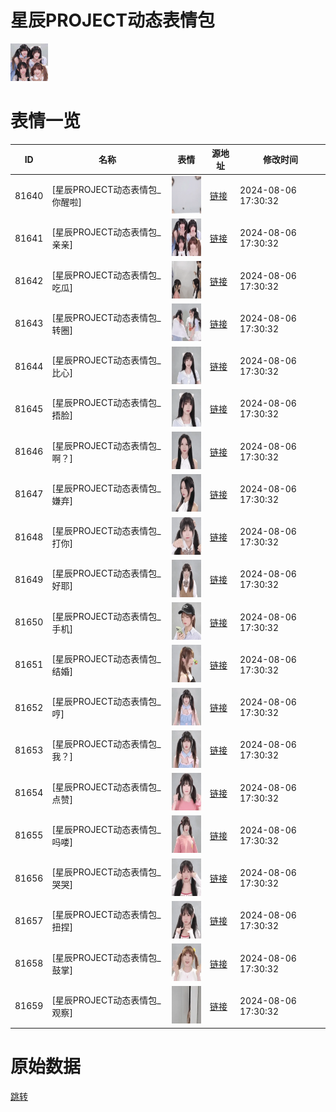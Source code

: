 # 星辰PROJECT动态表情包

<img src="./cover.jpg" height="60" alt="cover" />

# 表情一览

|ID|名称|表情|源地址|修改时间|
|----|----|----|----|----|
|81640|[星辰PROJECT动态表情包_你醒啦]|<img src="./pic/081640_%5B星辰PROJECT动态表情包_你醒啦%5D.gif" height="60" alt="你醒啦"/>|[链接](https://i0.hdslb.com/bfs/emote/1ae582ef282c9d5ef86ced8e59570b582e157c21.gif)|2024-08-06 17:30:32|
|81641|[星辰PROJECT动态表情包_亲亲]|<img src="./pic/081641_%5B星辰PROJECT动态表情包_亲亲%5D.gif" height="60" alt="亲亲"/>|[链接](https://i0.hdslb.com/bfs/emote/b1b3dc663dab00c94e75e66ed8f5ce99fe0a75f0.gif)|2024-08-06 17:30:32|
|81642|[星辰PROJECT动态表情包_吃瓜]|<img src="./pic/081642_%5B星辰PROJECT动态表情包_吃瓜%5D.gif" height="60" alt="吃瓜"/>|[链接](https://i0.hdslb.com/bfs/emote/b019594bf34791b5996267c297872a8188c9a8bb.gif)|2024-08-06 17:30:32|
|81643|[星辰PROJECT动态表情包_转圈]|<img src="./pic/081643_%5B星辰PROJECT动态表情包_转圈%5D.gif" height="60" alt="转圈"/>|[链接](https://i0.hdslb.com/bfs/emote/780f920a0811c2479903221d8146b41fd935868d.gif)|2024-08-06 17:30:32|
|81644|[星辰PROJECT动态表情包_比心]|<img src="./pic/081644_%5B星辰PROJECT动态表情包_比心%5D.gif" height="60" alt="比心"/>|[链接](https://i0.hdslb.com/bfs/emote/1ca5b3dda48dba952f694c447e68058a49bc3aff.gif)|2024-08-06 17:30:32|
|81645|[星辰PROJECT动态表情包_捂脸]|<img src="./pic/081645_%5B星辰PROJECT动态表情包_捂脸%5D.gif" height="60" alt="捂脸"/>|[链接](https://i0.hdslb.com/bfs/emote/062a9e11b12e571a4f00444ff1e3cf95ab4085c8.gif)|2024-08-06 17:30:32|
|81646|[星辰PROJECT动态表情包_啊？]|<img src="./pic/081646_%5B星辰PROJECT动态表情包_啊？%5D.gif" height="60" alt="啊？"/>|[链接](https://i0.hdslb.com/bfs/emote/14c69b5323fa66c35facda3e6029367579334a21.gif)|2024-08-06 17:30:32|
|81647|[星辰PROJECT动态表情包_嫌弃]|<img src="./pic/081647_%5B星辰PROJECT动态表情包_嫌弃%5D.gif" height="60" alt="嫌弃"/>|[链接](https://i0.hdslb.com/bfs/emote/d3281755cd2597e51da4f3bd7ebab9ca85815069.gif)|2024-08-06 17:30:32|
|81648|[星辰PROJECT动态表情包_打你]|<img src="./pic/081648_%5B星辰PROJECT动态表情包_打你%5D.gif" height="60" alt="打你"/>|[链接](https://i0.hdslb.com/bfs/emote/ce053037399d383e5983927db089699f6c261696.gif)|2024-08-06 17:30:32|
|81649|[星辰PROJECT动态表情包_好耶]|<img src="./pic/081649_%5B星辰PROJECT动态表情包_好耶%5D.gif" height="60" alt="好耶"/>|[链接](https://i0.hdslb.com/bfs/emote/2a6f6e586b376dd69ffe33e28957d7461a0a9c6c.gif)|2024-08-06 17:30:32|
|81650|[星辰PROJECT动态表情包_手机]|<img src="./pic/081650_%5B星辰PROJECT动态表情包_手机%5D.gif" height="60" alt="手机"/>|[链接](https://i0.hdslb.com/bfs/emote/1094c5b134a4cccaeb2a702cda23a8c1d70bb269.gif)|2024-08-06 17:30:32|
|81651|[星辰PROJECT动态表情包_结婚]|<img src="./pic/081651_%5B星辰PROJECT动态表情包_结婚%5D.gif" height="60" alt="结婚"/>|[链接](https://i0.hdslb.com/bfs/emote/7878357435f124b90c2208e2c9eedb073e53fb7f.gif)|2024-08-06 17:30:32|
|81652|[星辰PROJECT动态表情包_哼]|<img src="./pic/081652_%5B星辰PROJECT动态表情包_哼%5D.gif" height="60" alt="哼"/>|[链接](https://i0.hdslb.com/bfs/emote/f5994ae4aebc3a8a62a727ebed461f6a0e13c1df.gif)|2024-08-06 17:30:32|
|81653|[星辰PROJECT动态表情包_我？]|<img src="./pic/081653_%5B星辰PROJECT动态表情包_我？%5D.gif" height="60" alt="我？"/>|[链接](https://i0.hdslb.com/bfs/emote/9ddbbb59ab54cfd6ad2f9f28e029dde9067145ba.gif)|2024-08-06 17:30:32|
|81654|[星辰PROJECT动态表情包_点赞]|<img src="./pic/081654_%5B星辰PROJECT动态表情包_点赞%5D.gif" height="60" alt="点赞"/>|[链接](https://i0.hdslb.com/bfs/emote/edc8f047a57574f69714a09dd142be788ffb7d8f.gif)|2024-08-06 17:30:32|
|81655|[星辰PROJECT动态表情包_吗喽]|<img src="./pic/081655_%5B星辰PROJECT动态表情包_吗喽%5D.gif" height="60" alt="吗喽"/>|[链接](https://i0.hdslb.com/bfs/emote/3650a2fbdf1550775320604058a240a83ae34e6d.gif)|2024-08-06 17:30:32|
|81656|[星辰PROJECT动态表情包_哭哭]|<img src="./pic/081656_%5B星辰PROJECT动态表情包_哭哭%5D.gif" height="60" alt="哭哭"/>|[链接](https://i0.hdslb.com/bfs/emote/422aeb2e1a31bb75a12b786de0898ac804b1da39.gif)|2024-08-06 17:30:32|
|81657|[星辰PROJECT动态表情包_扭捏]|<img src="./pic/081657_%5B星辰PROJECT动态表情包_扭捏%5D.gif" height="60" alt="扭捏"/>|[链接](https://i0.hdslb.com/bfs/emote/59552822d1ed0cd63bb9009baf89b48c2f5745af.gif)|2024-08-06 17:30:32|
|81658|[星辰PROJECT动态表情包_鼓掌]|<img src="./pic/081658_%5B星辰PROJECT动态表情包_鼓掌%5D.gif" height="60" alt="鼓掌"/>|[链接](https://i0.hdslb.com/bfs/emote/170ab2110767e9e7a5983f85037cd57b1858f40c.gif)|2024-08-06 17:30:32|
|81659|[星辰PROJECT动态表情包_观察]|<img src="./pic/081659_%5B星辰PROJECT动态表情包_观察%5D.gif" height="60" alt="观察"/>|[链接](https://i0.hdslb.com/bfs/emote/dec5201a057db9b594226adfe7277aaa093a9849.gif)|2024-08-06 17:30:32|

# 原始数据

[跳转](./raw.json)

